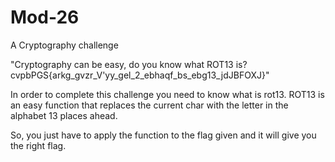 # Mod-26
A Cryptography challenge

"Cryptography can be easy, do you know what ROT13 is? cvpbPGS{arkg_gvzr_V'yy_gel_2_ebhaqf_bs_ebg13_jdJBFOXJ}"

In order to complete this challenge you need to know what is rot13.
ROT13 is an easy function that replaces the current char with the letter in the alphabet 13 places ahead.

So, you just have to apply the function to the flag given and it will give you the right flag.
